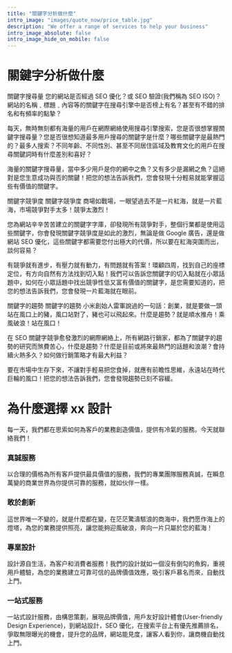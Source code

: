 ```yaml
---
title: "關鍵字分析做什麼"
intro_image: "images/quote_now/price_table.jpg"
description: "We offer a range of services to help your business"
intro_image_absolute: false
intro_image_hide_on_mobile: false
---
```


# 關鍵字分析做什麼

關鍵字搜尋量
您的網站是否經過 SEO 優化？或 SEO 驗證(我們稱為 SEO ISO)？網站的名稱﹑標題﹑內容等的關鍵字在搜尋引擎中是否榜上有名？甚至有不錯的排名和有頻率的點摯？

每天，無時無刻都有海量的用戶在網際網絡使用搜尋引擎搜索，您是否很想掌握關鍵字搜尋量？您是否很想知道最多用戶搜尋的關鍵字是什麼？哪些關鍵字是最熱門的？最多人搜索？不同年齡、不同性別、甚至不同居住區域及教育文化的用戶在搜尋關鍵詞時有什麼差別和喜好？

海量的關鍵字搜尋量，當中多少用戶是你的網中之魚？又有多少是漏網之魚？這絕對是您生意成功與否的關鍵！把您的想法告訴我們，您會發現十分輕易就能掌握這些有價值的關鍵字。

關鍵字競爭度
關鍵字競爭度
商場如戰場，一眼望過去不是一片紅海，就是一片藍海，市場競爭對手太多！競爭太激烈！

您為網站辛辛苦苦建立的關鍵字字庫，卻發現所有競爭對手，整個行業都是使用這些關鍵字，你會發現關鍵字競爭度是如此的激烈，無論是做 Google 廣告，還是做網站 SEO 優化，這些關鍵字都需要您付出極大的代價，所以要在紅海突圍而出，談何容易？

有競爭就有進步，有壓力就有動力，有問題就有答案！環顧四周，找到自己的座標定位，有方向自然有方法找到切入點！我們可以告訴您關鍵字的切入點就在小眾話題中，如何在小眾話題中找出競爭性低又富有價值的關鍵字，是您需要知道的，把您的想法告訴我們，您會發現一片藍海就在眼前。

關鍵字的趨勢
關鍵字的趨勢
小米創始人雷軍說過的一句話：創業，就是要做一頭站在風口上的豬，風口站對了，豬也可以飛起來。什麼是趨勢？就是順水推舟！乘風破浪！站在風口！

在 SEO 關鍵字競爭愈發激烈的網際網絡上，所有網路行銷家，都為了關鍵字的趨勢的研究而煞費苦心，什麼是趨勢？什麼是目前或將來最熱門的話題和浪潮？會持續火熱多久？如何做行銷策略才有最大利益？

要在市場中生存下來，不讓對手輕易把您食掉，就應有前瞻性思維，永遠站在時代巨輪的風口！把您的想法告訴我們，您會發現趨勢已刻不容緩。

# 為什麼選擇 xx 設計

每一天，我們都在思索如何為客戶的業務創造價值，提供有冷氣的服務。今天就聯絡我們！

### 真誠服務

以合理的價格為所有客戶提供最具價值的服務，我們的專業團隊服務真誠，在瞬息萬變的商業世界為你提供可靠的服務，就如伙伴一樣。

### 敢於創新

這世界唯一不變的，就是什麼都在變，在茫茫驚濤駭浪的商海中，我們愿作海上的燈塔，為您的業務提供照亮，讓您能夠迎風破浪，奔向一片只屬於您的藍海！

### 專業設計

設計源自生活，為客户和消費者服務！我們的設計就如一個沒有倒勾的魚鈎，重視用戶體驗，為您的業務建立可靠可信的品牌價值效應，吸引客戶慕名而來，自動找上門。

### 一站式服務

一站式設計服務，由構思策劃，展現品牌價值，用戶友好設計體會(User-friendly Design Experience)，到網站設計，SEO 優化，在搜索平台上有優先推薦排名，爭取無限曝光的機會，提升您的品牌，網站能見度，讓客人看到你，讓商機自動找上門。
